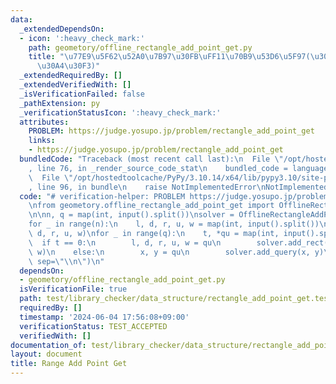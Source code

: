 ```yaml
---
data:
  _extendedDependsOn:
  - icon: ':heavy_check_mark:'
    path: geometory/offline_rectangle_add_point_get.py
    title: "\u77E9\u5F62\u52A0\u7B97\u30FB\uFF11\u70B9\u53D6\u5F97(\u30AA\u30D5\u30E9\
      \u30A4\u30F3)"
  _extendedRequiredBy: []
  _extendedVerifiedWith: []
  _isVerificationFailed: false
  _pathExtension: py
  _verificationStatusIcon: ':heavy_check_mark:'
  attributes:
    PROBLEM: https://judge.yosupo.jp/problem/rectangle_add_point_get
    links:
    - https://judge.yosupo.jp/problem/rectangle_add_point_get
  bundledCode: "Traceback (most recent call last):\n  File \"/opt/hostedtoolcache/PyPy/3.10.14/x64/lib/pypy3.10/site-packages/onlinejudge_verify/documentation/build.py\"\
    , line 76, in _render_source_code_stat\n    bundled_code = language.bundle(\n\
    \  File \"/opt/hostedtoolcache/PyPy/3.10.14/x64/lib/pypy3.10/site-packages/onlinejudge_verify/languages/python.py\"\
    , line 96, in bundle\n    raise NotImplementedError\nNotImplementedError\n"
  code: "# verification-helper: PROBLEM https://judge.yosupo.jp/problem/rectangle_add_point_get\n\
    \nfrom geometory.offline_rectangle_add_point_get import OfflineRectangleAddPointGet\n\
    \n\nn, q = map(int, input().split())\nsolver = OfflineRectangleAddPointGet()\n\
    for _ in range(n):\n    l, d, r, u, w = map(int, input().split())\n    solver.add_rect(l,\
    \ d, r, u, w)\nfor _ in range(q):\n    t, *qu = map(int, input().split())\n  \
    \  if t == 0:\n        l, d, r, u, w = qu\n        solver.add_rect(l, d, r, u,\
    \ w)\n    else:\n        x, y = qu\n        solver.add_query(x, y)\nprint(*solver.solve(),\
    \ sep=\"\\n\")\n"
  dependsOn:
  - geometory/offline_rectangle_add_point_get.py
  isVerificationFile: true
  path: test/library_checker/data_structure/rectangle_add_point_get.test.py
  requiredBy: []
  timestamp: '2024-06-04 17:56:08+09:00'
  verificationStatus: TEST_ACCEPTED
  verifiedWith: []
documentation_of: test/library_checker/data_structure/rectangle_add_point_get.test.py
layout: document
title: Range Add Point Get
---
```


